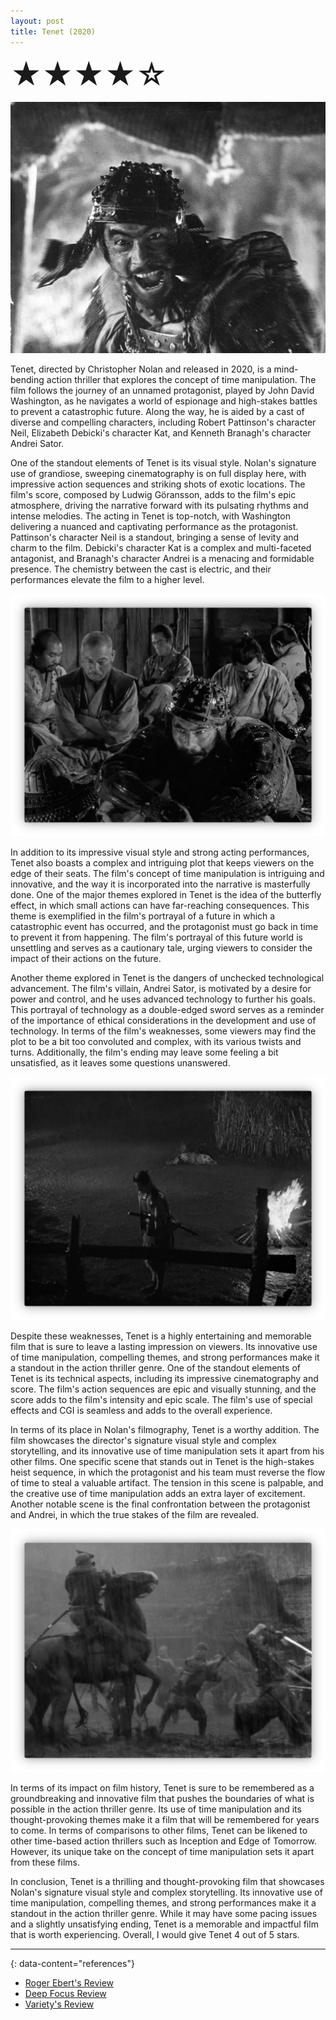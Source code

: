 ```yaml
---
layout: post
title: Tenet (2020)
---
```

<font size=7>★★★★☆</font>

![img](https://raw.githubusercontent.com/abadari3/abadari3.github.io/master/_images/sevensamurai1.jpeg)

Tenet, directed by Christopher Nolan and released in 2020, is a mind-bending action thriller that explores the concept of time manipulation. The film follows the journey of an unnamed protagonist, played by John David Washington, as he navigates a world of espionage and high-stakes battles to prevent a catastrophic future. Along the way, he is aided by a cast of diverse and compelling characters, including Robert Pattinson's character Neil, Elizabeth Debicki's character Kat, and Kenneth Branagh's character Andrei Sator.

One of the standout elements of Tenet is its visual style. Nolan's signature use of grandiose, sweeping cinematography is on full display here, with impressive action sequences and striking shots of exotic locations. The film's score, composed by Ludwig Göransson, adds to the film's epic atmosphere, driving the narrative forward with its pulsating rhythms and intense melodies. The acting in Tenet is top-notch, with Washington delivering a nuanced and captivating performance as the protagonist. Pattinson's character Neil is a standout, bringing a sense of levity and charm to the film. Debicki's character Kat is a complex and multi-faceted antagonist, and Branagh's character Andrei is a menacing and formidable presence. The chemistry between the cast is electric, and their performances elevate the film to a higher level.

<img src="https://raw.githubusercontent.com/abadari3/abadari3.github.io/master/_images/sevensamurai3.png" class="rightfloat" > 

In addition to its impressive visual style and strong acting performances, Tenet also boasts a complex and intriguing plot that keeps viewers on the edge of their seats. The film's concept of time manipulation is intriguing and innovative, and the way it is incorporated into the narrative is masterfully done. One of the major themes explored in Tenet is the idea of the butterfly effect, in which small actions can have far-reaching consequences. This theme is exemplified in the film's portrayal of a future in which a catastrophic event has occurred, and the protagonist must go back in time to prevent it from happening. The film's portrayal of this future world is unsettling and serves as a cautionary tale, urging viewers to consider the impact of their actions on the future.

Another theme explored in Tenet is the dangers of unchecked technological advancement. The film's villain, Andrei Sator, is motivated by a desire for power and control, and he uses advanced technology to further his goals. This portrayal of technology as a double-edged sword serves as a reminder of the importance of ethical considerations in the development and use of technology. In terms of the film's weaknesses, some viewers may find the plot to be a bit too convoluted and complex, with its various twists and turns. Additionally, the film's ending may leave some feeling a bit unsatisfied, as it leaves some questions unanswered.


<img src="https://raw.githubusercontent.com/abadari3/abadari3.github.io/master/_images/sevensamurai4.png" class="leftfloat"> 

Despite these weaknesses, Tenet is a highly entertaining and memorable film that is sure to leave a lasting impression on viewers. Its innovative use of time manipulation, compelling themes, and strong performances make it a standout in the action thriller genre. One of the standout elements of Tenet is its technical aspects, including its impressive cinematography and score. The film's action sequences are epic and visually stunning, and the score adds to the film's intensity and epic scale. The film's use of special effects and CGI is seamless and adds to the overall experience.

In terms of its place in Nolan's filmography, Tenet is a worthy addition. The film showcases the director's signature visual style and complex storytelling, and its innovative use of time manipulation sets it apart from his other films. One specific scene that stands out in Tenet is the high-stakes heist sequence, in which the protagonist and his team must reverse the flow of time to steal a valuable artifact. The tension in this scene is palpable, and the creative use of time manipulation adds an extra layer of excitement. Another notable scene is the final confrontation between the protagonist and Andrei, in which the true stakes of the film are revealed.


<img src="https://raw.githubusercontent.com/abadari3/abadari3.github.io/master/_images/sevensamurai6.png" class="rightfloat" > 

In terms of its impact on film history, Tenet is sure to be remembered as a groundbreaking and innovative film that pushes the boundaries of what is possible in the action thriller genre. Its use of time manipulation and its thought-provoking themes make it a film that will be remembered for years to come. In terms of comparisons to other films, Tenet can be likened to other time-based action thrillers such as Inception and Edge of Tomorrow. However, its unique take on the concept of time manipulation sets it apart from these films.

In conclusion, Tenet is a thrilling and thought-provoking film that showcases Nolan's signature visual style and complex storytelling. Its innovative use of time manipulation, compelling themes, and strong performances make it a standout in the action thriller genre. While it may have some pacing issues and a slightly unsatisfying ending, Tenet is a memorable and impactful film that is worth experiencing. Overall, I would give Tenet 4 out of 5 stars.

---
{: data-content="references"}
- [Roger Ebert's Review](https://www.rogerebert.com/reviews/tenet-movie-review-2020)
- [Deep Focus Review](https://deepfocusreview.com/reviews/tenet/)
- [Variety's Review](https://variety.com/2020/film/reviews/tenet-review-christopher-nolan-1234742936/)
